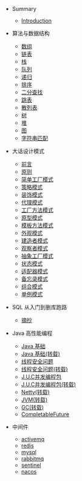 * Summary

    * [Introduction](readme.md)

* 算法与数据结构

  * [数组](algo/array.md)
  * [链表](algo/linked.md)
  * [栈](algo/stack.md)
  * [队列](algo/queue.md)
  * [递归](algo/recursive.md)
  * [排序](algo/sort.md)
  * [二分查找](algo/binarysearch.md)
  * [跳表](algo/skiplist.md)
  * [散列表](algo/hashtable.md)
  * [树](algo/tree.md)
  * [堆](algo/heap.md)
  * [图](algo/graph.md)
  * [字符串匹配](algo/stringmatch.md)

* 大话设计模式

  * [前言](designpatterns/readme.md)
  * [原则](designpatterns/duties/readme.md)
  * [简单工厂模式](designpatterns/simplefactory/readme.md)
  * [策略模式](designpatterns/strategy/readme.md)
  * [装饰模式](designpatterns/decorator/readme.md)
  * [代理模式](designpatterns/proxy/readme.md)
  * [工厂方法模式](designpatterns/factory/readme.md)
  * [原型模式](designpatterns/prototype/readme.md)
  * [模板方法模式](designpatterns/template/readme.md)
  * [外观模式](designpatterns/facade/readme.md)
  * [建造者模式](designpatterns/builder/readme.md)
  * [观察者模式](designpatterns/observer/readme.md)
  * [抽象工厂模式](designpatterns/abstract/readme.md)
  * [状态模式](designpatterns/state/readme.md)
  * [适配器模式](designpatterns/adapter/readme.md)
  * [备忘录模式](designpatterns/memento/readme.md)
  * [组合模式](designpatterns/composite/readme.md)
  * [单例模式](designpatterns/singleton/readme.md)

* SQL 从入门到删库跑路

  * [摘抄](sql/sqlmustknow/readme.md)

* Java 高性能编程

  * [Java 基础](highperformance/java.md)
  * [Java 基础(转载)](highperformance/java-basis/readme.md)
  * [线程安全问题](highperformance/threadsafe.md)
  * [线程安全问题(转载)](highperformance/thread-safe/readme.md)
  * [J.U.C并发编程包](highperformance/juc.md)
  * [J.U.C并发编程包(转载)](highperformance/juc/readme.md)
  * [Netty(转载)](highperformance/netty/readme.md)
  * [JVM(转载)](highperformance/jvm-performance/readme.md)
  * [GC(转载)](highperformance/gc/readme.md)
  * [CompletableFuture](highperformance/completablefuture.md)

* 中间件

  + [activemq](middleware/activemq/readme.md)
  + [redis](middleware/redis/readme.md)
  + [mysql](middleware/mysql/mysql.md)
  + [rabbitmq](middleware/rabbitmq/rabbitmq.md)
  + [sentinel](middleware/sentinel.md)
  + [nacos](middleware/nacos.md)

